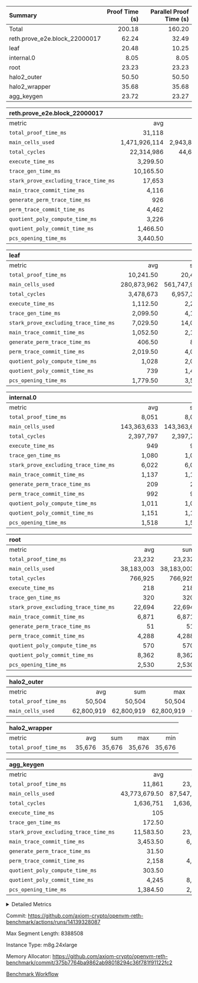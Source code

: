 | Summary | Proof Time (s) | Parallel Proof Time (s) |
|:---|---:|---:|
| Total |  200.18 |  160.20 |
| reth.prove_e2e.block_22000017 |  62.24 |  32.49 |
| leaf |  20.48 |  10.25 |
| internal.0 |  8.05 |  8.05 |
| root |  23.23 |  23.23 |
| halo2_outer |  50.50 |  50.50 |
| halo2_wrapper |  35.68 |  35.68 |
| agg_keygen |  23.72 |  23.27 |


| reth.prove_e2e.block_22000017 |||||
|:---|---:|---:|---:|---:|
|metric|avg|sum|max|min|
| `total_proof_time_ms ` |  31,118 |  62,236 |  32,490 |  29,746 |
| `main_cells_used     ` |  1,471,926,114 |  2,943,852,228 |  1,621,118,396 |  1,322,733,832 |
| `total_cycles        ` |  22,314,986 |  44,629,972 |  23,755,090 |  20,874,882 |
| `execute_time_ms     ` |  3,299.50 |  6,599 |  3,323 |  3,276 |
| `trace_gen_time_ms   ` |  10,165.50 |  20,331 |  11,278 |  9,053 |
| `stark_prove_excluding_trace_time_ms` |  17,653 |  35,306 |  17,936 |  17,370 |
| `main_trace_commit_time_ms` |  4,116 |  8,232 |  4,118 |  4,114 |
| `generate_perm_trace_time_ms` |  926 |  1,852 |  953 |  899 |
| `perm_trace_commit_time_ms` |  4,462 |  8,924 |  4,491 |  4,433 |
| `quotient_poly_compute_time_ms` |  3,226 |  6,452 |  3,340 |  3,112 |
| `quotient_poly_commit_time_ms` |  1,466.50 |  2,933 |  1,475 |  1,458 |
| `pcs_opening_time_ms ` |  3,440.50 |  6,881 |  3,605 |  3,276 |

| leaf |||||
|:---|---:|---:|---:|---:|
|metric|avg|sum|max|min|
| `total_proof_time_ms ` |  10,241.50 |  20,483 |  10,247 |  10,236 |
| `main_cells_used     ` |  280,873,962 |  561,747,924 |  283,456,712 |  278,291,212 |
| `total_cycles        ` |  3,478,673 |  6,957,346 |  3,495,678 |  3,461,668 |
| `execute_time_ms     ` |  1,112.50 |  2,225 |  1,119 |  1,106 |
| `trace_gen_time_ms   ` |  2,099.50 |  4,199 |  2,112 |  2,087 |
| `stark_prove_excluding_trace_time_ms` |  7,029.50 |  14,059 |  7,043 |  7,016 |
| `main_trace_commit_time_ms` |  1,052.50 |  2,105 |  1,053 |  1,052 |
| `generate_perm_trace_time_ms` |  406.50 |  813 |  407 |  406 |
| `perm_trace_commit_time_ms` |  2,019.50 |  4,039 |  2,027 |  2,012 |
| `quotient_poly_compute_time_ms` |  1,028 |  2,056 |  1,030 |  1,026 |
| `quotient_poly_commit_time_ms` |  739 |  1,478 |  744 |  734 |
| `pcs_opening_time_ms ` |  1,779.50 |  3,559 |  1,794 |  1,765 |

| internal.0 |||||
|:---|---:|---:|---:|---:|
|metric|avg|sum|max|min|
| `total_proof_time_ms ` |  8,051 |  8,051 |  8,051 |  8,051 |
| `main_cells_used     ` |  143,363,633 |  143,363,633 |  143,363,633 |  143,363,633 |
| `total_cycles        ` |  2,397,797 |  2,397,797 |  2,397,797 |  2,397,797 |
| `execute_time_ms     ` |  949 |  949 |  949 |  949 |
| `trace_gen_time_ms   ` |  1,080 |  1,080 |  1,080 |  1,080 |
| `stark_prove_excluding_trace_time_ms` |  6,022 |  6,022 |  6,022 |  6,022 |
| `main_trace_commit_time_ms` |  1,137 |  1,137 |  1,137 |  1,137 |
| `generate_perm_trace_time_ms` |  209 |  209 |  209 |  209 |
| `perm_trace_commit_time_ms` |  992 |  992 |  992 |  992 |
| `quotient_poly_compute_time_ms` |  1,011 |  1,011 |  1,011 |  1,011 |
| `quotient_poly_commit_time_ms` |  1,151 |  1,151 |  1,151 |  1,151 |
| `pcs_opening_time_ms ` |  1,518 |  1,518 |  1,518 |  1,518 |

| root |||||
|:---|---:|---:|---:|---:|
|metric|avg|sum|max|min|
| `total_proof_time_ms ` |  23,232 |  23,232 |  23,232 |  23,232 |
| `main_cells_used     ` |  38,183,003 |  38,183,003 |  38,183,003 |  38,183,003 |
| `total_cycles        ` |  766,925 |  766,925 |  766,925 |  766,925 |
| `execute_time_ms     ` |  218 |  218 |  218 |  218 |
| `trace_gen_time_ms   ` |  320 |  320 |  320 |  320 |
| `stark_prove_excluding_trace_time_ms` |  22,694 |  22,694 |  22,694 |  22,694 |
| `main_trace_commit_time_ms` |  6,871 |  6,871 |  6,871 |  6,871 |
| `generate_perm_trace_time_ms` |  51 |  51 |  51 |  51 |
| `perm_trace_commit_time_ms` |  4,288 |  4,288 |  4,288 |  4,288 |
| `quotient_poly_compute_time_ms` |  570 |  570 |  570 |  570 |
| `quotient_poly_commit_time_ms` |  8,362 |  8,362 |  8,362 |  8,362 |
| `pcs_opening_time_ms ` |  2,530 |  2,530 |  2,530 |  2,530 |

| halo2_outer |||||
|:---|---:|---:|---:|---:|
|metric|avg|sum|max|min|
| `total_proof_time_ms ` |  50,504 |  50,504 |  50,504 |  50,504 |
| `main_cells_used     ` |  62,800,919 |  62,800,919 |  62,800,919 |  62,800,919 |

| halo2_wrapper |||||
|:---|---:|---:|---:|---:|
|metric|avg|sum|max|min|
| `total_proof_time_ms ` |  35,676 |  35,676 |  35,676 |  35,676 |

| agg_keygen |||||
|:---|---:|---:|---:|---:|
|metric|avg|sum|max|min|
| `total_proof_time_ms ` |  11,861 |  23,722 |  23,273 |  449 |
| `main_cells_used     ` |  43,773,679.50 |  87,547,359 |  86,881,443 |  665,916 |
| `total_cycles        ` |  1,636,751 |  1,636,751 |  1,636,751 |  1,636,751 |
| `execute_time_ms     ` |  105 |  210 |  210 |  0 |
| `trace_gen_time_ms   ` |  172.50 |  345 |  317 |  28 |
| `stark_prove_excluding_trace_time_ms` |  11,583.50 |  23,167 |  22,746 |  421 |
| `main_trace_commit_time_ms` |  3,453.50 |  6,907 |  6,856 |  51 |
| `generate_perm_trace_time_ms` |  31.50 |  63 |  51 |  12 |
| `perm_trace_commit_time_ms` |  2,158 |  4,316 |  4,267 |  49 |
| `quotient_poly_compute_time_ms` |  303.50 |  607 |  578 |  29 |
| `quotient_poly_commit_time_ms` |  4,245 |  8,490 |  8,429 |  61 |
| `pcs_opening_time_ms ` |  1,384.50 |  2,769 |  2,554 |  215 |



<details>
<summary>Detailed Metrics</summary>

| air_name | block_number | quotient_deg | interactions | constraints |
| --- | --- | --- | --- | --- |
| AccessAdapterAir<16> | 22000017 | 2 | 5 | 12 | 
| AccessAdapterAir<2> | 22000017 | 2 | 5 | 12 | 
| AccessAdapterAir<32> | 22000017 | 2 | 5 | 12 | 
| AccessAdapterAir<4> | 22000017 | 2 | 5 | 12 | 
| AccessAdapterAir<8> | 22000017 | 2 | 5 | 12 | 
| BitwiseOperationLookupAir<8> | 22000017 | 2 | 2 | 4 | 
| KeccakVmAir | 22000017 | 2 | 321 | 4,513 | 
| MemoryMerkleAir<8> | 22000017 | 2 | 4 | 39 | 
| PersistentBoundaryAir<8> | 22000017 | 2 | 3 | 7 | 
| PhantomAir | 22000017 | 2 | 3 | 5 | 
| Poseidon2PeripheryAir<BabyBearParameters>, 1> | 22000017 | 2 | 1 | 286 | 
| ProgramAir | 22000017 | 1 | 1 | 4 | 
| RangeTupleCheckerAir<2> | 22000017 | 1 | 1 | 4 | 
| Rv32HintStoreAir | 22000017 | 2 | 18 | 28 | 
| Sha256VmAir | 22000017 | 2 | 50 | 663 | 
| VariableRangeCheckerAir | 22000017 | 1 | 1 | 4 | 
| VmAirWrapper<Rv32BaseAluAdapterAir, BaseAluCoreAir<4, 8> | 22000017 | 2 | 20 | 37 | 
| VmAirWrapper<Rv32BaseAluAdapterAir, LessThanCoreAir<4, 8> | 22000017 | 2 | 18 | 40 | 
| VmAirWrapper<Rv32BaseAluAdapterAir, ShiftCoreAir<4, 8> | 22000017 | 2 | 24 | 91 | 
| VmAirWrapper<Rv32BranchAdapterAir, BranchEqualCoreAir<4> | 22000017 | 2 | 11 | 20 | 
| VmAirWrapper<Rv32BranchAdapterAir, BranchLessThanCoreAir<4, 8> | 22000017 | 2 | 13 | 35 | 
| VmAirWrapper<Rv32CondRdWriteAdapterAir, Rv32JalLuiCoreAir> | 22000017 | 2 | 10 | 18 | 
| VmAirWrapper<Rv32HeapAdapterAir<2, 32, 32>, BaseAluCoreAir<32, 8> | 22000017 | 2 | 61 | 126 | 
| VmAirWrapper<Rv32HeapAdapterAir<2, 32, 32>, LessThanCoreAir<32, 8> | 22000017 | 2 | 31 | 129 | 
| VmAirWrapper<Rv32HeapAdapterAir<2, 32, 32>, MultiplicationCoreAir<32, 8> | 22000017 | 2 | 61 | 57 | 
| VmAirWrapper<Rv32HeapAdapterAir<2, 32, 32>, ShiftCoreAir<32, 8> | 22000017 | 2 | 79 | 2,161 | 
| VmAirWrapper<Rv32HeapBranchAdapterAir<2, 32>, BranchEqualCoreAir<32> | 22000017 | 2 | 20 | 55 | 
| VmAirWrapper<Rv32HeapBranchAdapterAir<2, 32>, BranchLessThanCoreAir<32, 8> | 22000017 | 2 | 22 | 126 | 
| VmAirWrapper<Rv32IsEqualModAdapterAir<2, 1, 32, 32>, ModularIsEqualCoreAir<32, 4, 8> | 22000017 | 2 | 25 | 225 | 
| VmAirWrapper<Rv32IsEqualModAdapterAir<2, 3, 16, 48>, ModularIsEqualCoreAir<48, 4, 8> | 22000017 | 2 | 41 | 333 | 
| VmAirWrapper<Rv32JalrAdapterAir, Rv32JalrCoreAir> | 22000017 | 2 | 16 | 20 | 
| VmAirWrapper<Rv32LoadStoreAdapterAir, LoadSignExtendCoreAir<4, 8> | 22000017 | 2 | 18 | 33 | 
| VmAirWrapper<Rv32LoadStoreAdapterAir, LoadStoreCoreAir<4> | 22000017 | 2 | 17 | 40 | 
| VmAirWrapper<Rv32MultAdapterAir, DivRemCoreAir<4, 8> | 22000017 | 2 | 25 | 84 | 
| VmAirWrapper<Rv32MultAdapterAir, MulHCoreAir<4, 8> | 22000017 | 2 | 24 | 31 | 
| VmAirWrapper<Rv32MultAdapterAir, MultiplicationCoreAir<4, 8> | 22000017 | 2 | 19 | 19 | 
| VmAirWrapper<Rv32RdWriteAdapterAir, Rv32AuipcCoreAir> | 22000017 | 2 | 12 | 14 | 
| VmAirWrapper<Rv32VecHeapAdapterAir<1, 2, 2, 32, 32>, FieldExpressionCoreAir> | 22000017 | 2 | 415 | 480 | 
| VmAirWrapper<Rv32VecHeapAdapterAir<1, 6, 6, 16, 16>, FieldExpressionCoreAir> | 22000017 | 2 | 832 | 921 | 
| VmAirWrapper<Rv32VecHeapAdapterAir<2, 1, 1, 32, 32>, FieldExpressionCoreAir> | 22000017 | 2 | 158 | 190 | 
| VmAirWrapper<Rv32VecHeapAdapterAir<2, 2, 2, 32, 32>, FieldExpressionCoreAir> | 22000017 | 2 | 428 | 457 | 
| VmAirWrapper<Rv32VecHeapAdapterAir<2, 3, 3, 16, 16>, FieldExpressionCoreAir> | 22000017 | 2 | 246 | 288 | 
| VmAirWrapper<Rv32VecHeapAdapterAir<2, 6, 6, 16, 16>, FieldExpressionCoreAir> | 22000017 | 2 | 668 | 701 | 
| VmConnectorAir | 22000017 | 2 | 5 | 11 | 

| block_number | execute_time_ms |
| --- | --- |
| 22000017 | 217 | 

| group | air_name | block_number | rows | quotient_deg | prep_cols | perm_cols | main_cols | interactions | constraints | cells |
| --- | --- | --- | --- | --- | --- | --- | --- | --- | --- | --- |
| agg_keygen | AccessAdapterAir<16> | 22000017 |  | 2 |  |  |  | 5 | 12 |  | 
| agg_keygen | AccessAdapterAir<2> | 22000017 | 524,288 | 8 |  | 16 | 11 | 5 | 12 | 14,155,776 | 
| agg_keygen | AccessAdapterAir<32> | 22000017 |  | 2 |  |  |  | 5 | 12 |  | 
| agg_keygen | AccessAdapterAir<4> | 22000017 | 262,144 | 8 |  | 16 | 13 | 5 | 12 | 7,602,176 | 
| agg_keygen | AccessAdapterAir<8> | 22000017 | 8,192 | 8 |  | 16 | 17 | 5 | 12 | 270,336 | 
| agg_keygen | BitwiseOperationLookupAir<8> | 22000017 |  | 2 |  |  |  | 2 | 4 |  | 
| agg_keygen | FriReducedOpeningAir | 22000017 | 524,288 | 8 |  | 84 | 27 | 39 | 71 | 58,195,968 | 
| agg_keygen | JalRangeCheckAir | 22000017 | 65,536 | 8 |  | 28 | 12 | 9 | 14 | 2,621,440 | 
| agg_keygen | MemoryMerkleAir<8> | 22000017 |  | 2 |  |  |  | 4 | 39 |  | 
| agg_keygen | NativePoseidon2Air<BabyBearParameters>, 1> | 22000017 | 65,536 | 8 |  | 312 | 398 | 136 | 572 | 46,530,560 | 
| agg_keygen | PersistentBoundaryAir<8> | 22000017 |  | 2 |  |  |  | 3 | 7 |  | 
| agg_keygen | PhantomAir | 22000017 | 32,768 | 4 |  | 12 | 6 | 3 | 5 | 589,824 | 
| agg_keygen | Poseidon2PeripheryAir<BabyBearParameters>, 1> | 22000017 |  | 2 |  |  |  | 1 | 286 |  | 
| agg_keygen | ProgramAir | 22000017 | 131,072 | 1 |  | 8 | 10 | 1 | 4 | 2,359,296 | 
| agg_keygen | RangeTupleCheckerAir<2> | 22000017 |  | 1 |  |  |  | 1 | 4 |  | 
| agg_keygen | Rv32HintStoreAir | 22000017 |  | 2 |  |  |  | 18 | 28 |  | 
| agg_keygen | VariableRangeCheckerAir | 22000017 | 262,144 | 1 | 2 | 8 | 1 | 1 | 4 | 2,359,296 | 
| agg_keygen | VmAirWrapper<AluNativeAdapterAir, FieldArithmeticCoreAir> | 22000017 | 1,048,576 | 8 |  | 36 | 29 | 15 | 27 | 68,157,440 | 
| agg_keygen | VmAirWrapper<BranchNativeAdapterAir, BranchEqualCoreAir<1> | 22000017 | 262,144 | 8 |  | 28 | 23 | 11 | 25 | 13,369,344 | 
| agg_keygen | VmAirWrapper<NativeAdapterAir<2, 0>, PublicValuesCoreAir> | 22000017 | 64 | 8 |  | 28 | 27 | 11 | 30 | 3,520 | 
| agg_keygen | VmAirWrapper<NativeLoadStoreAdapterAir<1>, NativeLoadStoreCoreAir<1> | 22000017 | 524,288 | 8 |  | 40 | 21 | 15 | 20 | 31,981,568 | 
| agg_keygen | VmAirWrapper<NativeLoadStoreAdapterAir<4>, NativeLoadStoreCoreAir<4> | 22000017 | 131,072 | 8 |  | 40 | 27 | 15 | 20 | 8,781,824 | 
| agg_keygen | VmAirWrapper<NativeVectorizedAdapterAir<4>, FieldExtensionCoreAir> | 22000017 | 131,072 | 8 |  | 36 | 38 | 15 | 27 | 9,699,328 | 
| agg_keygen | VmAirWrapper<Rv32BaseAluAdapterAir, BaseAluCoreAir<4, 8> | 22000017 |  | 2 |  |  |  | 20 | 37 |  | 
| agg_keygen | VmAirWrapper<Rv32BaseAluAdapterAir, LessThanCoreAir<4, 8> | 22000017 |  | 2 |  |  |  | 18 | 40 |  | 
| agg_keygen | VmAirWrapper<Rv32BaseAluAdapterAir, ShiftCoreAir<4, 8> | 22000017 |  | 2 |  |  |  | 24 | 91 |  | 
| agg_keygen | VmAirWrapper<Rv32BranchAdapterAir, BranchEqualCoreAir<4> | 22000017 |  | 2 |  |  |  | 11 | 20 |  | 
| agg_keygen | VmAirWrapper<Rv32BranchAdapterAir, BranchLessThanCoreAir<4, 8> | 22000017 |  | 2 |  |  |  | 13 | 35 |  | 
| agg_keygen | VmAirWrapper<Rv32CondRdWriteAdapterAir, Rv32JalLuiCoreAir> | 22000017 |  | 2 |  |  |  | 10 | 18 |  | 
| agg_keygen | VmAirWrapper<Rv32JalrAdapterAir, Rv32JalrCoreAir> | 22000017 |  | 2 |  |  |  | 16 | 20 |  | 
| agg_keygen | VmAirWrapper<Rv32LoadStoreAdapterAir, LoadSignExtendCoreAir<4, 8> | 22000017 |  | 2 |  |  |  | 18 | 33 |  | 
| agg_keygen | VmAirWrapper<Rv32LoadStoreAdapterAir, LoadStoreCoreAir<4> | 22000017 |  | 2 |  |  |  | 17 | 40 |  | 
| agg_keygen | VmAirWrapper<Rv32MultAdapterAir, DivRemCoreAir<4, 8> | 22000017 |  | 2 |  |  |  | 25 | 84 |  | 
| agg_keygen | VmAirWrapper<Rv32MultAdapterAir, MulHCoreAir<4, 8> | 22000017 |  | 2 |  |  |  | 24 | 31 |  | 
| agg_keygen | VmAirWrapper<Rv32MultAdapterAir, MultiplicationCoreAir<4, 8> | 22000017 |  | 2 |  |  |  | 19 | 19 |  | 
| agg_keygen | VmAirWrapper<Rv32RdWriteAdapterAir, Rv32AuipcCoreAir> | 22000017 |  | 2 |  |  |  | 12 | 14 |  | 
| agg_keygen | VmConnectorAir | 22000017 | 2 | 8 | 1 | 16 | 5 | 5 | 11 | 42 | 
| agg_keygen | VolatileBoundaryAir | 22000017 | 131,072 | 8 |  | 20 | 12 | 7 | 19 | 4,194,304 | 

| group | air_name | block_number | idx | rows | prep_cols | perm_cols | main_cols | cells |
| --- | --- | --- | --- | --- | --- | --- | --- | --- |
| internal.0 | AccessAdapterAir<2> | 22000017 | 0 | 1,048,576 |  | 12 | 11 | 24,117,248 | 
| internal.0 | AccessAdapterAir<4> | 22000017 | 0 | 262,144 |  | 12 | 13 | 6,553,600 | 
| internal.0 | AccessAdapterAir<8> | 22000017 | 0 | 8,192 |  | 12 | 17 | 237,568 | 
| internal.0 | FriReducedOpeningAir | 22000017 | 0 | 1,048,576 |  | 44 | 27 | 74,448,896 | 
| internal.0 | JalRangeCheckAir | 22000017 | 0 | 131,072 |  | 16 | 12 | 3,670,016 | 
| internal.0 | NativePoseidon2Air<BabyBearParameters>, 1> | 22000017 | 0 | 262,144 |  | 160 | 398 | 146,276,352 | 
| internal.0 | PhantomAir | 22000017 | 0 | 65,536 |  | 8 | 6 | 917,504 | 
| internal.0 | ProgramAir | 22000017 | 0 | 131,072 |  | 8 | 10 | 2,359,296 | 
| internal.0 | VariableRangeCheckerAir | 22000017 | 0 | 262,144 | 2 | 8 | 1 | 2,359,296 | 
| internal.0 | VmAirWrapper<AluNativeAdapterAir, FieldArithmeticCoreAir> | 22000017 | 0 | 2,097,152 |  | 20 | 29 | 102,760,448 | 
| internal.0 | VmAirWrapper<BranchNativeAdapterAir, BranchEqualCoreAir<1> | 22000017 | 0 | 262,144 |  | 16 | 23 | 10,223,616 | 
| internal.0 | VmAirWrapper<NativeAdapterAir<2, 0>, PublicValuesCoreAir> | 22000017 | 0 | 64 |  | 16 | 23 | 2,496 | 
| internal.0 | VmAirWrapper<NativeLoadStoreAdapterAir<1>, NativeLoadStoreCoreAir<1> | 22000017 | 0 | 524,288 |  | 24 | 21 | 23,592,960 | 
| internal.0 | VmAirWrapper<NativeLoadStoreAdapterAir<4>, NativeLoadStoreCoreAir<4> | 22000017 | 0 | 262,144 |  | 24 | 27 | 13,369,344 | 
| internal.0 | VmAirWrapper<NativeVectorizedAdapterAir<4>, FieldExtensionCoreAir> | 22000017 | 0 | 262,144 |  | 20 | 38 | 15,204,352 | 
| internal.0 | VmConnectorAir | 22000017 | 0 | 2 | 1 | 12 | 5 | 34 | 
| internal.0 | VolatileBoundaryAir | 22000017 | 0 | 262,144 |  | 12 | 12 | 6,291,456 | 
| leaf | AccessAdapterAir<2> | 22000017 | 0 | 2,097,152 |  | 16 | 11 | 56,623,104 | 
| leaf | AccessAdapterAir<2> | 22000017 | 1 | 2,097,152 |  | 16 | 11 | 56,623,104 | 
| leaf | AccessAdapterAir<4> | 22000017 | 0 | 1,048,576 |  | 16 | 13 | 30,408,704 | 
| leaf | AccessAdapterAir<4> | 22000017 | 1 | 1,048,576 |  | 16 | 13 | 30,408,704 | 
| leaf | AccessAdapterAir<8> | 22000017 | 0 | 32,768 |  | 16 | 17 | 1,081,344 | 
| leaf | AccessAdapterAir<8> | 22000017 | 1 | 32,768 |  | 16 | 17 | 1,081,344 | 
| leaf | FriReducedOpeningAir | 22000017 | 0 | 4,194,304 |  | 84 | 27 | 465,567,744 | 
| leaf | FriReducedOpeningAir | 22000017 | 1 | 4,194,304 |  | 84 | 27 | 465,567,744 | 
| leaf | JalRangeCheckAir | 22000017 | 0 | 65,536 |  | 28 | 12 | 2,621,440 | 
| leaf | JalRangeCheckAir | 22000017 | 1 | 65,536 |  | 28 | 12 | 2,621,440 | 
| leaf | NativePoseidon2Air<BabyBearParameters>, 1> | 22000017 | 0 | 262,144 |  | 312 | 398 | 186,122,240 | 
| leaf | NativePoseidon2Air<BabyBearParameters>, 1> | 22000017 | 1 | 262,144 |  | 312 | 398 | 186,122,240 | 
| leaf | PhantomAir | 22000017 | 0 | 32,768 |  | 12 | 6 | 589,824 | 
| leaf | PhantomAir | 22000017 | 1 | 32,768 |  | 12 | 6 | 589,824 | 
| leaf | ProgramAir | 22000017 | 0 | 2,097,152 |  | 8 | 10 | 37,748,736 | 
| leaf | ProgramAir | 22000017 | 1 | 2,097,152 |  | 8 | 10 | 37,748,736 | 
| leaf | VariableRangeCheckerAir | 22000017 | 0 | 262,144 | 2 | 8 | 1 | 2,359,296 | 
| leaf | VariableRangeCheckerAir | 22000017 | 1 | 262,144 | 2 | 8 | 1 | 2,359,296 | 
| leaf | VmAirWrapper<AluNativeAdapterAir, FieldArithmeticCoreAir> | 22000017 | 0 | 2,097,152 |  | 36 | 29 | 136,314,880 | 
| leaf | VmAirWrapper<AluNativeAdapterAir, FieldArithmeticCoreAir> | 22000017 | 1 | 2,097,152 |  | 36 | 29 | 136,314,880 | 
| leaf | VmAirWrapper<BranchNativeAdapterAir, BranchEqualCoreAir<1> | 22000017 | 0 | 524,288 |  | 28 | 23 | 26,738,688 | 
| leaf | VmAirWrapper<BranchNativeAdapterAir, BranchEqualCoreAir<1> | 22000017 | 1 | 524,288 |  | 28 | 23 | 26,738,688 | 
| leaf | VmAirWrapper<NativeAdapterAir<2, 0>, PublicValuesCoreAir> | 22000017 | 0 | 64 |  | 28 | 27 | 3,520 | 
| leaf | VmAirWrapper<NativeAdapterAir<2, 0>, PublicValuesCoreAir> | 22000017 | 1 | 64 |  | 28 | 27 | 3,520 | 
| leaf | VmAirWrapper<NativeLoadStoreAdapterAir<1>, NativeLoadStoreCoreAir<1> | 22000017 | 0 | 1,048,576 |  | 40 | 21 | 63,963,136 | 
| leaf | VmAirWrapper<NativeLoadStoreAdapterAir<1>, NativeLoadStoreCoreAir<1> | 22000017 | 1 | 1,048,576 |  | 40 | 21 | 63,963,136 | 
| leaf | VmAirWrapper<NativeLoadStoreAdapterAir<4>, NativeLoadStoreCoreAir<4> | 22000017 | 0 | 262,144 |  | 40 | 27 | 17,563,648 | 
| leaf | VmAirWrapper<NativeLoadStoreAdapterAir<4>, NativeLoadStoreCoreAir<4> | 22000017 | 1 | 262,144 |  | 40 | 27 | 17,563,648 | 
| leaf | VmAirWrapper<NativeVectorizedAdapterAir<4>, FieldExtensionCoreAir> | 22000017 | 0 | 524,288 |  | 36 | 38 | 38,797,312 | 
| leaf | VmAirWrapper<NativeVectorizedAdapterAir<4>, FieldExtensionCoreAir> | 22000017 | 1 | 524,288 |  | 36 | 38 | 38,797,312 | 
| leaf | VmConnectorAir | 22000017 | 0 | 2 | 1 | 16 | 5 | 42 | 
| leaf | VmConnectorAir | 22000017 | 1 | 2 | 1 | 16 | 5 | 42 | 
| leaf | VolatileBoundaryAir | 22000017 | 0 | 1,048,576 |  | 20 | 12 | 33,554,432 | 
| leaf | VolatileBoundaryAir | 22000017 | 1 | 1,048,576 |  | 20 | 12 | 33,554,432 | 
| root | AccessAdapterAir<2> | 22000017 | 0 | 262,144 |  | 8 | 11 | 4,980,736 | 
| root | AccessAdapterAir<4> | 22000017 | 0 | 131,072 |  | 8 | 13 | 2,752,512 | 
| root | AccessAdapterAir<8> | 22000017 | 0 | 4,096 |  | 8 | 17 | 102,400 | 
| root | FriReducedOpeningAir | 22000017 | 0 | 131,072 |  | 24 | 27 | 6,684,672 | 
| root | JalRangeCheckAir | 22000017 | 0 | 32,768 |  | 12 | 12 | 786,432 | 
| root | NativePoseidon2Air<BabyBearParameters>, 1> | 22000017 | 0 | 32,768 |  | 84 | 398 | 15,794,176 | 
| root | PhantomAir | 22000017 | 0 | 8,192 |  | 8 | 6 | 114,688 | 
| root | ProgramAir | 22000017 | 0 | 131,072 |  | 8 | 10 | 2,359,296 | 
| root | VariableRangeCheckerAir | 22000017 | 0 | 262,144 | 2 | 8 | 1 | 2,359,296 | 
| root | VmAirWrapper<AluNativeAdapterAir, FieldArithmeticCoreAir> | 22000017 | 0 | 524,288 |  | 12 | 29 | 21,495,808 | 
| root | VmAirWrapper<BranchNativeAdapterAir, BranchEqualCoreAir<1> | 22000017 | 0 | 131,072 |  | 12 | 23 | 4,587,520 | 
| root | VmAirWrapper<NativeAdapterAir<2, 0>, PublicValuesCoreAir> | 22000017 | 0 | 64 |  | 12 | 22 | 2,176 | 
| root | VmAirWrapper<NativeLoadStoreAdapterAir<1>, NativeLoadStoreCoreAir<1> | 22000017 | 0 | 262,144 |  | 16 | 21 | 9,699,328 | 
| root | VmAirWrapper<NativeLoadStoreAdapterAir<4>, NativeLoadStoreCoreAir<4> | 22000017 | 0 | 65,536 |  | 16 | 27 | 2,818,048 | 
| root | VmAirWrapper<NativeVectorizedAdapterAir<4>, FieldExtensionCoreAir> | 22000017 | 0 | 65,536 |  | 12 | 38 | 3,276,800 | 
| root | VmConnectorAir | 22000017 | 0 | 2 | 1 | 8 | 5 | 26 | 
| root | VolatileBoundaryAir | 22000017 | 0 | 131,072 |  | 8 | 12 | 2,621,440 | 

| group | air_name | block_number | segment | rows | prep_cols | perm_cols | main_cols | cells |
| --- | --- | --- | --- | --- | --- | --- | --- | --- |
| agg_keygen | AccessAdapterAir<16> | 22000017 | 0 | 1 |  | 16 | 25 | 41 | 
| agg_keygen | AccessAdapterAir<2> | 22000017 | 0 | 1 |  | 16 | 11 | 27 | 
| agg_keygen | AccessAdapterAir<32> | 22000017 | 0 | 1 |  | 16 | 41 | 57 | 
| agg_keygen | AccessAdapterAir<4> | 22000017 | 0 | 1 |  | 16 | 13 | 29 | 
| agg_keygen | AccessAdapterAir<8> | 22000017 | 0 | 1 |  | 16 | 17 | 33 | 
| agg_keygen | BitwiseOperationLookupAir<8> | 22000017 | 0 | 65,536 | 3 | 8 | 2 | 655,360 | 
| agg_keygen | MemoryMerkleAir<8> | 22000017 | 0 | 64 |  | 16 | 32 | 3,072 | 
| agg_keygen | PersistentBoundaryAir<8> | 22000017 | 0 | 1 |  | 12 | 20 | 32 | 
| agg_keygen | PhantomAir | 22000017 | 0 | 1 |  | 12 | 6 | 18 | 
| agg_keygen | Poseidon2PeripheryAir<BabyBearParameters>, 1> | 22000017 | 0 | 32 |  | 8 | 300 | 9,856 | 
| agg_keygen | ProgramAir | 22000017 | 0 | 1 |  | 8 | 10 | 18 | 
| agg_keygen | RangeTupleCheckerAir<2> | 22000017 | 0 | 524,288 | 2 | 8 | 1 | 4,718,592 | 
| agg_keygen | Rv32HintStoreAir | 22000017 | 0 | 1 |  | 44 | 32 | 76 | 
| agg_keygen | VariableRangeCheckerAir | 22000017 | 0 | 262,144 | 2 | 8 | 1 | 2,359,296 | 
| agg_keygen | VmAirWrapper<Rv32BaseAluAdapterAir, BaseAluCoreAir<4, 8> | 22000017 | 0 | 1 |  | 52 | 36 | 88 | 
| agg_keygen | VmAirWrapper<Rv32BaseAluAdapterAir, LessThanCoreAir<4, 8> | 22000017 | 0 | 1 |  | 40 | 37 | 77 | 
| agg_keygen | VmAirWrapper<Rv32BaseAluAdapterAir, ShiftCoreAir<4, 8> | 22000017 | 0 | 1 |  | 52 | 53 | 105 | 
| agg_keygen | VmAirWrapper<Rv32BranchAdapterAir, BranchEqualCoreAir<4> | 22000017 | 0 | 1 |  | 28 | 26 | 54 | 
| agg_keygen | VmAirWrapper<Rv32BranchAdapterAir, BranchLessThanCoreAir<4, 8> | 22000017 | 0 | 1 |  | 32 | 32 | 64 | 
| agg_keygen | VmAirWrapper<Rv32CondRdWriteAdapterAir, Rv32JalLuiCoreAir> | 22000017 | 0 | 1 |  | 28 | 18 | 46 | 
| agg_keygen | VmAirWrapper<Rv32JalrAdapterAir, Rv32JalrCoreAir> | 22000017 | 0 | 1 |  | 36 | 28 | 64 | 
| agg_keygen | VmAirWrapper<Rv32LoadStoreAdapterAir, LoadSignExtendCoreAir<4, 8> | 22000017 | 0 | 1 |  | 52 | 36 | 88 | 
| agg_keygen | VmAirWrapper<Rv32LoadStoreAdapterAir, LoadStoreCoreAir<4> | 22000017 | 0 | 1 |  | 52 | 41 | 93 | 
| agg_keygen | VmAirWrapper<Rv32MultAdapterAir, DivRemCoreAir<4, 8> | 22000017 | 0 | 1 |  | 72 | 59 | 131 | 
| agg_keygen | VmAirWrapper<Rv32MultAdapterAir, MulHCoreAir<4, 8> | 22000017 | 0 | 1 |  | 72 | 39 | 111 | 
| agg_keygen | VmAirWrapper<Rv32MultAdapterAir, MultiplicationCoreAir<4, 8> | 22000017 | 0 | 1 |  | 52 | 31 | 83 | 
| agg_keygen | VmAirWrapper<Rv32RdWriteAdapterAir, Rv32AuipcCoreAir> | 22000017 | 0 | 1 |  | 28 | 20 | 48 | 
| agg_keygen | VmConnectorAir | 22000017 | 0 | 2 | 1 | 16 | 5 | 42 | 
| reth.prove_e2e.block_22000017 | AccessAdapterAir<16> | 22000017 | 0 | 131,072 |  | 16 | 25 | 5,373,952 | 
| reth.prove_e2e.block_22000017 | AccessAdapterAir<16> | 22000017 | 1 | 262,144 |  | 16 | 25 | 10,747,904 | 
| reth.prove_e2e.block_22000017 | AccessAdapterAir<2> | 22000017 | 1 | 131,072 |  | 16 | 11 | 3,538,944 | 
| reth.prove_e2e.block_22000017 | AccessAdapterAir<32> | 22000017 | 0 | 65,536 |  | 16 | 41 | 3,735,552 | 
| reth.prove_e2e.block_22000017 | AccessAdapterAir<32> | 22000017 | 1 | 131,072 |  | 16 | 41 | 7,471,104 | 
| reth.prove_e2e.block_22000017 | AccessAdapterAir<4> | 22000017 | 0 | 64 |  | 16 | 13 | 1,856 | 
| reth.prove_e2e.block_22000017 | AccessAdapterAir<4> | 22000017 | 1 | 65,536 |  | 16 | 13 | 1,900,544 | 
| reth.prove_e2e.block_22000017 | AccessAdapterAir<8> | 22000017 | 0 | 2,097,152 |  | 16 | 17 | 69,206,016 | 
| reth.prove_e2e.block_22000017 | AccessAdapterAir<8> | 22000017 | 1 | 2,097,152 |  | 16 | 17 | 69,206,016 | 
| reth.prove_e2e.block_22000017 | BitwiseOperationLookupAir<8> | 22000017 | 0 | 65,536 | 3 | 8 | 2 | 655,360 | 
| reth.prove_e2e.block_22000017 | BitwiseOperationLookupAir<8> | 22000017 | 1 | 65,536 | 3 | 8 | 2 | 655,360 | 
| reth.prove_e2e.block_22000017 | KeccakVmAir | 22000017 | 0 | 131,072 |  | 1,056 | 3,163 | 552,992,768 | 
| reth.prove_e2e.block_22000017 | KeccakVmAir | 22000017 | 1 | 131,072 |  | 1,056 | 3,163 | 552,992,768 | 
| reth.prove_e2e.block_22000017 | MemoryMerkleAir<8> | 22000017 | 0 | 1,048,576 |  | 16 | 32 | 50,331,648 | 
| reth.prove_e2e.block_22000017 | MemoryMerkleAir<8> | 22000017 | 1 | 2,097,152 |  | 16 | 32 | 100,663,296 | 
| reth.prove_e2e.block_22000017 | PersistentBoundaryAir<8> | 22000017 | 0 | 1,048,576 |  | 12 | 20 | 33,554,432 | 
| reth.prove_e2e.block_22000017 | PersistentBoundaryAir<8> | 22000017 | 1 | 2,097,152 |  | 12 | 20 | 67,108,864 | 
| reth.prove_e2e.block_22000017 | PhantomAir | 22000017 | 0 | 64 |  | 12 | 6 | 1,152 | 
| reth.prove_e2e.block_22000017 | PhantomAir | 22000017 | 1 | 32 |  | 12 | 6 | 576 | 
| reth.prove_e2e.block_22000017 | Poseidon2PeripheryAir<BabyBearParameters>, 1> | 22000017 | 0 | 1,048,576 |  | 8 | 300 | 322,961,408 | 
| reth.prove_e2e.block_22000017 | Poseidon2PeripheryAir<BabyBearParameters>, 1> | 22000017 | 1 | 1,048,576 |  | 8 | 300 | 322,961,408 | 
| reth.prove_e2e.block_22000017 | ProgramAir | 22000017 | 0 | 524,288 |  | 8 | 10 | 9,437,184 | 
| reth.prove_e2e.block_22000017 | ProgramAir | 22000017 | 1 | 524,288 |  | 8 | 10 | 9,437,184 | 
| reth.prove_e2e.block_22000017 | RangeTupleCheckerAir<2> | 22000017 | 0 | 2,097,152 | 2 | 8 | 1 | 18,874,368 | 
| reth.prove_e2e.block_22000017 | RangeTupleCheckerAir<2> | 22000017 | 1 | 2,097,152 | 2 | 8 | 1 | 18,874,368 | 
| reth.prove_e2e.block_22000017 | Rv32HintStoreAir | 22000017 | 0 | 524,288 |  | 44 | 32 | 39,845,888 | 
| reth.prove_e2e.block_22000017 | Rv32HintStoreAir | 22000017 | 1 | 64 |  | 44 | 32 | 4,864 | 
| reth.prove_e2e.block_22000017 | VariableRangeCheckerAir | 22000017 | 0 | 262,144 | 2 | 8 | 1 | 2,359,296 | 
| reth.prove_e2e.block_22000017 | VariableRangeCheckerAir | 22000017 | 1 | 262,144 | 2 | 8 | 1 | 2,359,296 | 
| reth.prove_e2e.block_22000017 | VmAirWrapper<Rv32BaseAluAdapterAir, BaseAluCoreAir<4, 8> | 22000017 | 0 | 8,388,608 |  | 52 | 36 | 738,197,504 | 
| reth.prove_e2e.block_22000017 | VmAirWrapper<Rv32BaseAluAdapterAir, BaseAluCoreAir<4, 8> | 22000017 | 1 | 8,388,608 |  | 52 | 36 | 738,197,504 | 
| reth.prove_e2e.block_22000017 | VmAirWrapper<Rv32BaseAluAdapterAir, LessThanCoreAir<4, 8> | 22000017 | 0 | 524,288 |  | 40 | 37 | 40,370,176 | 
| reth.prove_e2e.block_22000017 | VmAirWrapper<Rv32BaseAluAdapterAir, LessThanCoreAir<4, 8> | 22000017 | 1 | 524,288 |  | 40 | 37 | 40,370,176 | 
| reth.prove_e2e.block_22000017 | VmAirWrapper<Rv32BaseAluAdapterAir, ShiftCoreAir<4, 8> | 22000017 | 0 | 1,048,576 |  | 52 | 53 | 110,100,480 | 
| reth.prove_e2e.block_22000017 | VmAirWrapper<Rv32BaseAluAdapterAir, ShiftCoreAir<4, 8> | 22000017 | 1 | 2,097,152 |  | 52 | 53 | 220,200,960 | 
| reth.prove_e2e.block_22000017 | VmAirWrapper<Rv32BranchAdapterAir, BranchEqualCoreAir<4> | 22000017 | 0 | 2,097,152 |  | 28 | 26 | 113,246,208 | 
| reth.prove_e2e.block_22000017 | VmAirWrapper<Rv32BranchAdapterAir, BranchEqualCoreAir<4> | 22000017 | 1 | 2,097,152 |  | 28 | 26 | 113,246,208 | 
| reth.prove_e2e.block_22000017 | VmAirWrapper<Rv32BranchAdapterAir, BranchLessThanCoreAir<4, 8> | 22000017 | 0 | 1,048,576 |  | 32 | 32 | 67,108,864 | 
| reth.prove_e2e.block_22000017 | VmAirWrapper<Rv32BranchAdapterAir, BranchLessThanCoreAir<4, 8> | 22000017 | 1 | 2,097,152 |  | 32 | 32 | 134,217,728 | 
| reth.prove_e2e.block_22000017 | VmAirWrapper<Rv32CondRdWriteAdapterAir, Rv32JalLuiCoreAir> | 22000017 | 0 | 524,288 |  | 28 | 18 | 24,117,248 | 
| reth.prove_e2e.block_22000017 | VmAirWrapper<Rv32CondRdWriteAdapterAir, Rv32JalLuiCoreAir> | 22000017 | 1 | 524,288 |  | 28 | 18 | 24,117,248 | 
| reth.prove_e2e.block_22000017 | VmAirWrapper<Rv32HeapAdapterAir<2, 32, 32>, BaseAluCoreAir<32, 8> | 22000017 | 0 | 128 |  | 192 | 168 | 46,080 | 
| reth.prove_e2e.block_22000017 | VmAirWrapper<Rv32HeapAdapterAir<2, 32, 32>, BaseAluCoreAir<32, 8> | 22000017 | 1 | 16,384 |  | 192 | 168 | 5,898,240 | 
| reth.prove_e2e.block_22000017 | VmAirWrapper<Rv32HeapAdapterAir<2, 32, 32>, LessThanCoreAir<32, 8> | 22000017 | 0 | 128 |  | 68 | 169 | 30,336 | 
| reth.prove_e2e.block_22000017 | VmAirWrapper<Rv32HeapAdapterAir<2, 32, 32>, LessThanCoreAir<32, 8> | 22000017 | 1 | 4,096 |  | 68 | 169 | 970,752 | 
| reth.prove_e2e.block_22000017 | VmAirWrapper<Rv32HeapAdapterAir<2, 32, 32>, MultiplicationCoreAir<32, 8> | 22000017 | 0 | 16 |  | 192 | 164 | 5,696 | 
| reth.prove_e2e.block_22000017 | VmAirWrapper<Rv32HeapAdapterAir<2, 32, 32>, MultiplicationCoreAir<32, 8> | 22000017 | 1 | 1,024 |  | 192 | 164 | 364,544 | 
| reth.prove_e2e.block_22000017 | VmAirWrapper<Rv32HeapAdapterAir<2, 32, 32>, ShiftCoreAir<32, 8> | 22000017 | 0 | 16 |  | 164 | 241 | 6,480 | 
| reth.prove_e2e.block_22000017 | VmAirWrapper<Rv32HeapAdapterAir<2, 32, 32>, ShiftCoreAir<32, 8> | 22000017 | 1 | 2,048 |  | 164 | 241 | 829,440 | 
| reth.prove_e2e.block_22000017 | VmAirWrapper<Rv32HeapBranchAdapterAir<2, 32>, BranchEqualCoreAir<32> | 22000017 | 0 | 128 |  | 48 | 124 | 22,016 | 
| reth.prove_e2e.block_22000017 | VmAirWrapper<Rv32HeapBranchAdapterAir<2, 32>, BranchEqualCoreAir<32> | 22000017 | 1 | 16,384 |  | 48 | 124 | 2,818,048 | 
| reth.prove_e2e.block_22000017 | VmAirWrapper<Rv32IsEqualModAdapterAir<2, 1, 32, 32>, ModularIsEqualCoreAir<32, 4, 8> | 22000017 | 0 | 32,768 |  | 56 | 166 | 7,274,496 | 
| reth.prove_e2e.block_22000017 | VmAirWrapper<Rv32IsEqualModAdapterAir<2, 1, 32, 32>, ModularIsEqualCoreAir<32, 4, 8> | 22000017 | 1 | 4,096 |  | 56 | 166 | 909,312 | 
| reth.prove_e2e.block_22000017 | VmAirWrapper<Rv32JalrAdapterAir, Rv32JalrCoreAir> | 22000017 | 0 | 524,288 |  | 36 | 28 | 33,554,432 | 
| reth.prove_e2e.block_22000017 | VmAirWrapper<Rv32JalrAdapterAir, Rv32JalrCoreAir> | 22000017 | 1 | 524,288 |  | 36 | 28 | 33,554,432 | 
| reth.prove_e2e.block_22000017 | VmAirWrapper<Rv32LoadStoreAdapterAir, LoadSignExtendCoreAir<4, 8> | 22000017 | 0 | 1,048,576 |  | 52 | 36 | 92,274,688 | 
| reth.prove_e2e.block_22000017 | VmAirWrapper<Rv32LoadStoreAdapterAir, LoadSignExtendCoreAir<4, 8> | 22000017 | 1 | 1,048,576 |  | 52 | 36 | 92,274,688 | 
| reth.prove_e2e.block_22000017 | VmAirWrapper<Rv32LoadStoreAdapterAir, LoadStoreCoreAir<4> | 22000017 | 0 | 8,388,608 |  | 52 | 41 | 780,140,544 | 
| reth.prove_e2e.block_22000017 | VmAirWrapper<Rv32LoadStoreAdapterAir, LoadStoreCoreAir<4> | 22000017 | 1 | 8,388,608 |  | 52 | 41 | 780,140,544 | 
| reth.prove_e2e.block_22000017 | VmAirWrapper<Rv32MultAdapterAir, DivRemCoreAir<4, 8> | 22000017 | 0 | 128 |  | 72 | 59 | 16,768 | 
| reth.prove_e2e.block_22000017 | VmAirWrapper<Rv32MultAdapterAir, DivRemCoreAir<4, 8> | 22000017 | 1 | 256 |  | 72 | 59 | 33,536 | 
| reth.prove_e2e.block_22000017 | VmAirWrapper<Rv32MultAdapterAir, MulHCoreAir<4, 8> | 22000017 | 0 | 8,192 |  | 72 | 39 | 909,312 | 
| reth.prove_e2e.block_22000017 | VmAirWrapper<Rv32MultAdapterAir, MulHCoreAir<4, 8> | 22000017 | 1 | 65,536 |  | 72 | 39 | 7,274,496 | 
| reth.prove_e2e.block_22000017 | VmAirWrapper<Rv32MultAdapterAir, MultiplicationCoreAir<4, 8> | 22000017 | 0 | 65,536 |  | 52 | 31 | 5,439,488 | 
| reth.prove_e2e.block_22000017 | VmAirWrapper<Rv32MultAdapterAir, MultiplicationCoreAir<4, 8> | 22000017 | 1 | 262,144 |  | 52 | 31 | 21,757,952 | 
| reth.prove_e2e.block_22000017 | VmAirWrapper<Rv32RdWriteAdapterAir, Rv32AuipcCoreAir> | 22000017 | 0 | 262,144 |  | 28 | 20 | 12,582,912 | 
| reth.prove_e2e.block_22000017 | VmAirWrapper<Rv32RdWriteAdapterAir, Rv32AuipcCoreAir> | 22000017 | 1 | 131,072 |  | 28 | 20 | 6,291,456 | 
| reth.prove_e2e.block_22000017 | VmAirWrapper<Rv32VecHeapAdapterAir<1, 2, 2, 32, 32>, FieldExpressionCoreAir> | 22000017 | 0 | 16,384 |  | 836 | 547 | 22,659,072 | 
| reth.prove_e2e.block_22000017 | VmAirWrapper<Rv32VecHeapAdapterAir<1, 2, 2, 32, 32>, FieldExpressionCoreAir> | 22000017 | 1 | 2,048 |  | 836 | 547 | 2,832,384 | 
| reth.prove_e2e.block_22000017 | VmAirWrapper<Rv32VecHeapAdapterAir<2, 1, 1, 32, 32>, FieldExpressionCoreAir> | 22000017 | 0 | 256 |  | 320 | 263 | 149,248 | 
| reth.prove_e2e.block_22000017 | VmAirWrapper<Rv32VecHeapAdapterAir<2, 1, 1, 32, 32>, FieldExpressionCoreAir> | 22000017 | 1 | 32 |  | 320 | 263 | 18,656 | 
| reth.prove_e2e.block_22000017 | VmAirWrapper<Rv32VecHeapAdapterAir<2, 2, 2, 32, 32>, FieldExpressionCoreAir> | 22000017 | 0 | 8,192 |  | 860 | 625 | 12,165,120 | 
| reth.prove_e2e.block_22000017 | VmAirWrapper<Rv32VecHeapAdapterAir<2, 2, 2, 32, 32>, FieldExpressionCoreAir> | 22000017 | 1 | 1,024 |  | 860 | 625 | 1,520,640 | 
| reth.prove_e2e.block_22000017 | VmConnectorAir | 22000017 | 0 | 2 | 1 | 16 | 5 | 42 | 
| reth.prove_e2e.block_22000017 | VmConnectorAir | 22000017 | 1 | 2 | 1 | 16 | 5 | 42 | 

| group | block_number | trace_gen_time_ms | total_proof_time_ms | total_cycles | total_cells | stark_prove_excluding_trace_time_ms | quotient_poly_compute_time_ms | quotient_poly_commit_time_ms | perm_trace_commit_time_ms | pcs_opening_time_ms | num_segments | main_trace_commit_time_ms | main_cells_used | halo2_total_cells | halo2_keygen_time_ms | generate_perm_trace_time_ms | execute_time_ms |
| --- | --- | --- | --- | --- | --- | --- | --- | --- | --- | --- | --- | --- | --- | --- | --- | --- | --- |
| agg_keygen | 22000017 | 317 | 23,273 | 1,636,751 | 270,872,042 | 22,746 | 578 | 8,429 | 4,267 | 2,554 | 1 | 6,856 | 86,881,443 | 8,037,489 | 17,993 | 51 | 210 | 
| halo2_outer | 22000017 |  | 50,504 |  |  |  |  |  |  |  |  |  | 62,800,919 |  |  |  |  | 
| halo2_wrapper | 22000017 |  | 35,676 |  |  |  |  |  |  |  |  |  |  |  |  |  |  | 
| reth.prove_e2e.block_22000017 | 22000017 |  |  |  |  |  |  |  |  |  | 2 |  |  |  |  |  |  | 

| group | block_number | cell_tracker_span | simple_advice_cells | lookup_advice_cells | fixed_cells |
| --- | --- | --- | --- | --- | --- |
| agg_keygen | 22000017 | VerifierProgram | 482,930 | 155,510 | 158,234 | 
| agg_keygen | 22000017 | VerifierProgram;CheckTraceHeightConstraints | 4,789 | 972 | 1,738 | 
| agg_keygen | 22000017 | VerifierProgram;PoseidonCell | 29,400 |  | 8,700 | 
| agg_keygen | 22000017 | VerifierProgram;stage-c-build-rounds | 19,526 | 2,717 | 6,696 | 
| agg_keygen | 22000017 | VerifierProgram;stage-c-build-rounds;PoseidonCell | 46,550 |  | 13,775 | 
| agg_keygen | 22000017 | VerifierProgram;stage-d-verify-pcs | 1,365,246 | 211,617 | 481,258 | 
| agg_keygen | 22000017 | VerifierProgram;stage-d-verify-pcs;PoseidonCell | 3,839,150 |  | 1,136,075 | 
| agg_keygen | 22000017 | VerifierProgram;stage-d-verify-pcs;stage-d-verifier-verify | 45,125 | 5,543 | 19,412 | 
| agg_keygen | 22000017 | VerifierProgram;stage-d-verify-pcs;stage-d-verifier-verify;PoseidonCell | 68,600 |  | 20,300 | 
| agg_keygen | 22000017 | VerifierProgram;stage-d-verify-pcs;stage-d-verifier-verify;cache-generator-powers | 66,304 | 11,396 | 20,384 | 
| agg_keygen | 22000017 | VerifierProgram;stage-d-verify-pcs;stage-d-verifier-verify;compute-reduced-opening;single-reduced-opening-eval | 7,994,476 | 335,356 | 1,482,124 | 
| agg_keygen | 22000017 | VerifierProgram;stage-d-verify-pcs;stage-d-verifier-verify;pre-compute-rounds-context | 76,224 | 11,116 | 22,232 | 
| agg_keygen | 22000017 | VerifierProgram;stage-d-verify-pcs;stage-d-verifier-verify;verify-batch | 49,728 |  | 6,216 | 
| agg_keygen | 22000017 | VerifierProgram;stage-d-verify-pcs;stage-d-verifier-verify;verify-batch;PoseidonCell | 9,264,780 |  | 2,744,280 | 
| agg_keygen | 22000017 | VerifierProgram;stage-d-verify-pcs;stage-d-verifier-verify;verify-batch;verify-batch-reduce-fast;PoseidonCell | 8,263,864 | 237,048 | 2,580,396 | 
| agg_keygen | 22000017 | VerifierProgram;stage-d-verify-pcs;stage-d-verifier-verify;verify-query | 953,456 | 165,676 | 272,356 | 
| agg_keygen | 22000017 | VerifierProgram;stage-d-verify-pcs;stage-d-verifier-verify;verify-query;verify-batch-ext | 102,144 |  | 12,768 | 
| agg_keygen | 22000017 | VerifierProgram;stage-d-verify-pcs;stage-d-verifier-verify;verify-query;verify-batch-ext;PoseidonCell | 15,647,184 |  | 4,634,784 | 
| agg_keygen | 22000017 | VerifierProgram;stage-d-verify-pcs;stage-d-verifier-verify;verify-query;verify-batch-ext;verify-batch-reduce-fast;PoseidonCell | 1,550,612 | 56,000 | 476,812 | 
| agg_keygen | 22000017 | VerifierProgram;stage-e-verify-constraints | 9,770,542 | 1,967,337 | 3,013,652 | 

| group | block_number | idx | trace_gen_time_ms | total_proof_time_ms | total_cycles | total_cells | stark_prove_excluding_trace_time_ms | quotient_poly_compute_time_ms | quotient_poly_commit_time_ms | perm_trace_commit_time_ms | pcs_opening_time_ms | main_trace_commit_time_ms | main_cells_used | generate_perm_trace_time_ms | execute_time_ms |
| --- | --- | --- | --- | --- | --- | --- | --- | --- | --- | --- | --- | --- | --- | --- | --- |
| internal.0 | 22000017 | 0 | 1,080 | 8,051 | 2,397,797 | 432,384,482 | 6,022 | 1,011 | 1,151 | 992 | 1,518 | 1,137 | 143,363,633 | 209 | 949 | 
| leaf | 22000017 | 0 | 2,112 | 10,247 | 3,495,678 | 1,100,058,090 | 7,016 | 1,030 | 744 | 2,012 | 1,765 | 1,053 | 283,456,712 | 407 | 1,119 | 
| leaf | 22000017 | 1 | 2,087 | 10,236 | 3,461,668 | 1,100,058,090 | 7,043 | 1,026 | 734 | 2,027 | 1,794 | 1,052 | 278,291,212 | 406 | 1,106 | 
| root | 22000017 | 0 | 320 | 23,232 | 766,925 | 80,435,354 | 22,694 | 570 | 8,362 | 4,288 | 2,530 | 6,871 | 38,183,003 | 51 | 218 | 

| group | block_number | idx | trace_height_constraint | weighted_sum | threshold |
| --- | --- | --- | --- | --- | --- |
| internal.0 | 22000017 | 0 | 0 | 10,354,820 | 2,013,265,921 | 
| internal.0 | 22000017 | 0 | 1 | 60,317,952 | 2,013,265,921 | 
| internal.0 | 22000017 | 0 | 2 | 5,177,410 | 2,013,265,921 | 
| internal.0 | 22000017 | 0 | 3 | 60,047,620 | 2,013,265,921 | 
| internal.0 | 22000017 | 0 | 4 | 524,288 | 2,013,265,921 | 
| internal.0 | 22000017 | 0 | 5 | 136,815,306 | 2,013,265,921 | 
| leaf | 22000017 | 0 | 0 | 18,546,820 | 2,013,265,921 | 
| leaf | 22000017 | 0 | 1 | 129,728,768 | 2,013,265,921 | 
| leaf | 22000017 | 0 | 2 | 9,273,410 | 2,013,265,921 | 
| leaf | 22000017 | 0 | 3 | 129,827,076 | 2,013,265,921 | 
| leaf | 22000017 | 0 | 4 | 524,288 | 2,013,265,921 | 
| leaf | 22000017 | 0 | 5 | 290,259,658 | 2,013,265,921 | 
| leaf | 22000017 | 1 | 0 | 18,546,820 | 2,013,265,921 | 
| leaf | 22000017 | 1 | 1 | 129,728,768 | 2,013,265,921 | 
| leaf | 22000017 | 1 | 2 | 9,273,410 | 2,013,265,921 | 
| leaf | 22000017 | 1 | 3 | 129,827,076 | 2,013,265,921 | 
| leaf | 22000017 | 1 | 4 | 524,288 | 2,013,265,921 | 
| leaf | 22000017 | 1 | 5 | 290,259,658 | 2,013,265,921 | 
| root | 22000017 | 0 | 0 | 2,252,928 | 2,013,265,921 | 
| root | 22000017 | 0 | 1 | 14,557,184 | 2,013,265,921 | 
| root | 22000017 | 0 | 2 | 1,126,464 | 2,013,265,921 | 
| root | 22000017 | 0 | 3 | 15,540,224 | 2,013,265,921 | 
| root | 22000017 | 0 | 4 | 262,144 | 2,013,265,921 | 
| root | 22000017 | 0 | 5 | 34,263,234 | 2,013,265,921 | 

| group | block_number | segment | trace_gen_time_ms | total_proof_time_ms | total_cycles | total_cells | stark_prove_excluding_trace_time_ms | quotient_poly_compute_time_ms | quotient_poly_commit_time_ms | perm_trace_commit_time_ms | pcs_opening_time_ms | main_trace_commit_time_ms | main_cells_used | generate_perm_trace_time_ms | execute_time_ms |
| --- | --- | --- | --- | --- | --- | --- | --- | --- | --- | --- | --- | --- | --- | --- | --- |
| agg_keygen | 22000017 | 0 | 28 | 449 |  | 7,747,601 | 421 | 29 | 61 | 49 | 215 | 51 | 665,916 | 12 | 0 | 
| reth.prove_e2e.block_22000017 | 22000017 | 0 | 9,053 | 29,746 | 20,874,882 | 3,169,901,569 | 17,370 | 3,112 | 1,458 | 4,491 | 3,276 | 4,118 | 1,322,733,832 | 899 | 3,323 | 
| reth.prove_e2e.block_22000017 | 22000017 | 1 | 11,278 | 32,490 | 23,755,090 | 3,395,780,618 | 17,936 | 3,340 | 1,475 | 4,433 | 3,605 | 4,114 | 1,621,118,396 | 953 | 3,276 | 

| group | block_number | segment | trace_height_constraint | weighted_sum | threshold |
| --- | --- | --- | --- | --- | --- |
| agg_keygen | 22000017 | 0 | 0 | 34 | 2,013,265,921 | 
| agg_keygen | 22000017 | 0 | 1 | 86 | 2,013,265,921 | 
| agg_keygen | 22000017 | 0 | 2 | 17 | 2,013,265,921 | 
| agg_keygen | 22000017 | 0 | 3 | 98 | 2,013,265,921 | 
| agg_keygen | 22000017 | 0 | 4 | 193 | 2,013,265,921 | 
| agg_keygen | 22000017 | 0 | 5 | 65 | 2,013,265,921 | 
| agg_keygen | 22000017 | 0 | 6 | 29 | 2,013,265,921 | 
| agg_keygen | 22000017 | 0 | 7 | 20 | 2,013,265,921 | 
| agg_keygen | 22000017 | 0 | 8 | 918,079 | 2,013,265,921 | 
| reth.prove_e2e.block_22000017 | 22000017 | 0 | 0 | 49,285,574 | 2,013,265,921 | 
| reth.prove_e2e.block_22000017 | 22000017 | 0 | 1 | 156,643,916 | 2,013,265,921 | 
| reth.prove_e2e.block_22000017 | 22000017 | 0 | 2 | 24,642,787 | 2,013,265,921 | 
| reth.prove_e2e.block_22000017 | 22000017 | 0 | 3 | 190,133,857 | 2,013,265,921 | 
| reth.prove_e2e.block_22000017 | 22000017 | 0 | 4 | 4,194,304 | 2,013,265,921 | 
| reth.prove_e2e.block_22000017 | 22000017 | 0 | 5 | 2,097,152 | 2,013,265,921 | 
| reth.prove_e2e.block_22000017 | 22000017 | 0 | 6 | 72,989,394 | 2,013,265,921 | 
| reth.prove_e2e.block_22000017 | 22000017 | 0 | 7 |  | 2,013,265,921 | 
| reth.prove_e2e.block_22000017 | 22000017 | 0 | 8 | 329,216 | 2,013,265,921 | 
| reth.prove_e2e.block_22000017 | 22000017 | 0 | 9 | 504,379,432 | 2,013,265,921 | 
| reth.prove_e2e.block_22000017 | 22000017 | 1 | 0 | 52,654,948 | 2,013,265,921 | 
| reth.prove_e2e.block_22000017 | 22000017 | 1 | 1 | 167,289,632 | 2,013,265,921 | 
| reth.prove_e2e.block_22000017 | 22000017 | 1 | 2 | 26,327,474 | 2,013,265,921 | 
| reth.prove_e2e.block_22000017 | 22000017 | 1 | 3 | 196,275,044 | 2,013,265,921 | 
| reth.prove_e2e.block_22000017 | 22000017 | 1 | 4 | 8,388,608 | 2,013,265,921 | 
| reth.prove_e2e.block_22000017 | 22000017 | 1 | 5 | 4,194,304 | 2,013,265,921 | 
| reth.prove_e2e.block_22000017 | 22000017 | 1 | 6 | 77,648,736 | 2,013,265,921 | 
| reth.prove_e2e.block_22000017 | 22000017 | 1 | 7 |  | 2,013,265,921 | 
| reth.prove_e2e.block_22000017 | 22000017 | 1 | 8 | 1,607,680 | 2,013,265,921 | 
| reth.prove_e2e.block_22000017 | 22000017 | 1 | 9 | 538,449,658 | 2,013,265,921 | 

| group | block_number | trace_height_constraint | weighted_sum | threshold |
| --- | --- | --- | --- | --- |
| agg_keygen | 22000017 | 0 | 5,701,764 | 2,013,265,921 | 
| agg_keygen | 22000017 | 1 | 28,467,456 | 2,013,265,921 | 
| agg_keygen | 22000017 | 2 | 2,850,882 | 2,013,265,921 | 
| agg_keygen | 22000017 | 3 | 28,197,124 | 2,013,265,921 | 
| agg_keygen | 22000017 | 4 | 262,144 | 2,013,265,921 | 
| agg_keygen | 22000017 | 5 | 65,741,514 | 2,013,265,921 | 

</details>


Commit: https://github.com/axiom-crypto/openvm-reth-benchmark/actions/runs/14139328087

Max Segment Length: 8388508

Instance Type: m8g.24xlarge

Memory Allocator: https://github.com/axiom-crypto/openvm-reth-benchmark/commit/375b7764ba9862ab98018294c36f781f91122fc2

[Benchmark Workflow]()
